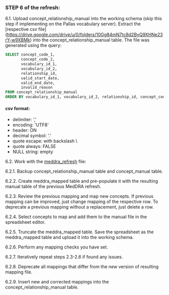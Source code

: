 ### STEP 6 of the refresh:

6.1. Upload concept_relationship_manual into the working schema (skip this step if implementing on the Pallas vocabulary server).
Extract the [respective csv file] (https://drive.google.com/drive/u/0/folders/10Gg84mN7tc8d2ByQ9XHNe23rY-w9XBMk) into the concept_relationship_manual table.
The file was generated using the query:
```sql
SELECT concept_code_1,
       concept_code_2,
       vocabulary_id_1,
       vocabulary_id_2,
       relationship_id,
       valid_start_date,
       valid_end_date,
       invalid_reason
FROM concept_relationship_manual
ORDER BY vocabulary_id_1, vocabulary_id_2, relationship_id, concept_code_1, concept_code_2, invalid_reason, valid_start_date, valid_end_date
```

#### csv format:
- delimiter: ','
- encoding: 'UTF8'
- header: ON
- decimal symbol: '.'
- quote escape: with backslash \
- quote always: FALSE
- NULL string: empty

6.2. Work with the [meddra_refresh](https://github.com/OHDSI/Vocabulary-v5.0/blob/master/MedDRA/Manual_work/meddra_refresh.sql) file:

6.2.1. Backup concept_relationship_manual table and concept_manual table.

6.2.2. Create meddra_mapped table and pre-populate it with the resulting manual table of the previous MedDRA refresh.

6.2.3. Review the previous mapping and map new concepts. If previous mapping can be improved, just change mapping of the respective row. To deprecate a previous mapping without a replacement, just delete a row.

6.2.4. Select concepts to map and add them to the manual file in the spreadsheet editor.

6.2.5. Truncate the meddra_mapped table. Save the spreadsheet as the meddra_mapped table and upload it into the working schema.

6.2.6. Perform any mapping checks you have set.

6.2.7. Iteratively repeat steps 2.3-2.6 if found any issues.

6.2.8. Deprecate all mappings that differ from the new version of resulting mapping file.

6.2.9. Insert new and corrected mappings into the concept_relationship_manual table.
